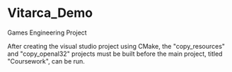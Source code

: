 # Vitarca_Demo
Games Engineering Project

After creating the visual studio project using CMake, the "copy_resources" and "copy_openal32" projects must be built before the main project, titled "Coursework", can be run.
